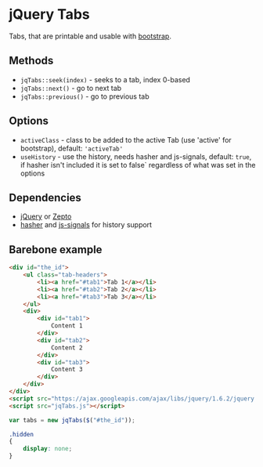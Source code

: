jQuery Tabs
===========

Tabs, that are printable and usable with [bootstrap](https://github.com/twitter/bootstrap).

Methods
-------


* `jqTabs::seek(index)` - seeks to a tab, index 0-based
* `jqTabs::next()` - go to next tab
* `jqTabs::previous()` - go to previous tab

Options
-------

* `activeClass` - class to be added to the active Tab (use 'active' for bootstrap), default: `'activeTab'`
* `useHistory` - use the history, needs hasher and js-signals, default: `true`, if hasher isn't included it is set to false` regardless of what was set in the options

Dependencies
------------

* [jQuery](http://jquery.com/) or [Zepto](http://zeptojs.com/)
* [hasher](http://github.com/millermedeiros/hasher) and [js-signals](http://millermedeiros.github.com/js-signals/) for history support

Barebone example
----------------

```html
<div id="the_id">
	<ul class="tab-headers">
		<li><a href="#tab1">Tab 1</a></li>
		<li><a href="#tab2">Tab 2</a></li>
		<li><a href="#tab3">Tab 3</a></li>
	</ul>
	<div>
		<div id="tab1">
			Content 1
		</div>
		<div id="tab2">
			Content 2
		</div>
		<div id="tab3">
			Content 3
		</div>
	</div>
</div>
<script src="https://ajax.googleapis.com/ajax/libs/jquery/1.6.2/jquery.min.js"></script>
<script src="jqTabs.js"></script>
```

```javascript
var tabs = new jqTabs($("#the_id"));
```

```css
.hidden
{
	display: none;
}
```